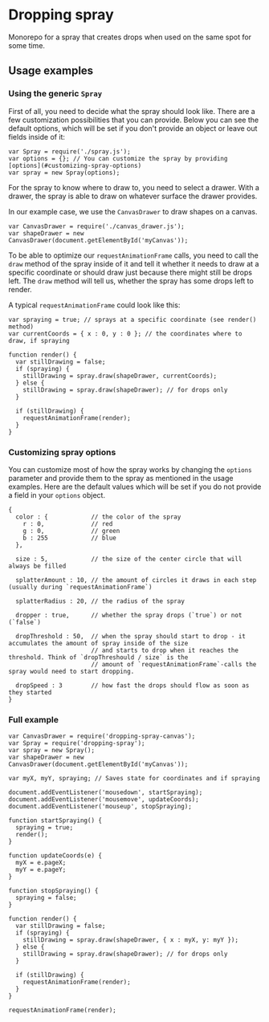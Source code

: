 # Dropping spray

Monorepo for a spray that creates drops when used on the same spot for some time.

## Usage examples

### Using the generic `Spray`

First of all, you need to decide what the spray should look like. There are a few customization possibilities that you
can provide. Below you can see the default options, which will be set if you don't provide an object or leave out fields
inside of it:

```
var Spray = require('./spray.js');
var options = {}; // You can customize the spray by providing [options](#customizing-spray-options)
var spray = new Spray(options);
```

For the spray to know where to draw to, you need to select a drawer. With a drawer, the spray is able to draw on
whatever surface the drawer provides.

In our example case, we use the `CanvasDrawer` to draw shapes on a canvas.

```
var CanvasDrawer = require('./canvas_drawer.js');
var shapeDrawer = new CanvasDrawer(document.getElementById('myCanvas'));
```

To be able to optimize our `requestAnimationFrame` calls, you need to call the `draw` method of the spray inside of it
and tell it whether it needs to draw at a specific coordinate or should draw just because there might still be drops
left. The `draw` method will tell us, whether the spray has some drops left to render.

A typical `requestAnimationFrame` could look like this:

```
var spraying = true; // sprays at a specific coordinate (see render() method)
var currentCoords = { x : 0, y : 0 }; // the coordinates where to draw, if spraying

function render() {
  var stillDrawing = false;
  if (spraying) {
    stillDrawing = spray.draw(shapeDrawer, currentCoords);
  } else {
    stillDrawing = spray.draw(shapeDrawer); // for drops only
  }

  if (stillDrawing) {
    requestAnimationFrame(render);
  }
}
```

### Customizing spray options

You can customize most of how the spray works by changing the `options` parameter and provide them to the spray as
mentioned in the usage examples. Here are the default values which will be set if you do not provide a field in your
`options` object.

```
{
  color : {            // the color of the spray
    r : 0,             // red
    g : 0,             // green
    b : 255            // blue
  },

  size : 5,            // the size of the center circle that will always be filled

  splatterAmount : 10, // the amount of circles it draws in each step (usually during `requestAnimationFrame`)

  splatterRadius : 20, // the radius of the spray

  dropper : true,      // whether the spray drops (`true`) or not (`false`)

  dropThreshold : 50,  // when the spray should start to drop - it accumulates the amount of spray inside of the size
                       // and starts to drop when it reaches the threshold. Think of `dropThreshould / size` is the
                       // amount of `requestAnimationFrame`-calls the spray would need to start dropping.

  dropSpeed : 3        // how fast the drops should flow as soon as they started
}
```

### Full example

```
var CanvasDrawer = require('dropping-spray-canvas');
var Spray = require('dropping-spray');
var spray = new Spray();
var shapeDrawer = new CanvasDrawer(document.getElementById('myCanvas'));

var myX, myY, spraying; // Saves state for coordinates and if spraying

document.addEventListener('mousedown', startSpraying);
document.addEventListener('mousemove', updateCoords);
document.addEventListener('mouseup', stopSpraying);

function startSpraying() {
  spraying = true;
  render();
}

function updateCoords(e) {
  myX = e.pageX;
  myY = e.pageY;
}

function stopSpraying() {
  spraying = false;
}

function render() {
  var stillDrawing = false;
  if (spraying) {
    stillDrawing = spray.draw(shapeDrawer, { x : myX, y: myY });
  } else {
    stillDrawing = spray.draw(shapeDrawer); // for drops only
  }

  if (stillDrawing) {
    requestAnimationFrame(render);
  }
}

requestAnimationFrame(render);
```
